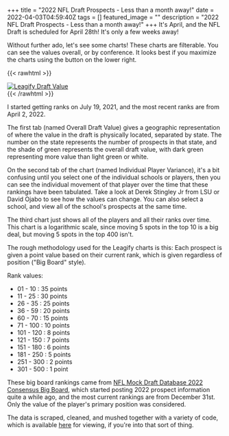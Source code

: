 +++
title =  "2022 NFL Draft Prospects - Less than a month away!"
date = 2022-04-03T04:59:40Z
tags = []
featured_image = ""
description = "2022 NFL Draft Prospects - Less than a month away!"
+++
It's April, and the NFL Draft is scheduled for April 28th!  It's only a few weeks away!

<!--more-->

Without further ado, let's see some charts!
These charts are filterable. You can see the values overall, or by conference. It looks best if you maximize the charts using the button on the lower right.

{{< rawhtml >}}
<div class='tableauPlaceholder' id='viz1648962764007' style='position: relative'><noscript><a href='#'><img alt='Leagify Draft Value ' src='https:&#47;&#47;public.tableau.com&#47;static&#47;images&#47;20&#47;2022-LeagifyDraftValueStory-2022-04-02&#47;LeagifyDraftValue&#47;1_rss.png' style='border: none' /></a></noscript><object class='tableauViz'  style='display:none;'><param name='host_url' value='https%3A%2F%2Fpublic.tableau.com%2F' /> <param name='embed_code_version' value='3' /> <param name='site_root' value='' /><param name='name' value='2022-LeagifyDraftValueStory-2022-04-02&#47;LeagifyDraftValue' /><param name='tabs' value='no' /><param name='toolbar' value='yes' /><param name='static_image' value='https:&#47;&#47;public.tableau.com&#47;static&#47;images&#47;20&#47;2022-LeagifyDraftValueStory-2022-04-02&#47;LeagifyDraftValue&#47;1.png' /> <param name='animate_transition' value='yes' /><param name='display_static_image' value='yes' /><param name='display_spinner' value='yes' /><param name='display_overlay' value='yes' /><param name='display_count' value='yes' /><param name='language' value='en-US' /></object></div>                <script type='text/javascript'>                    var divElement = document.getElementById('viz1648962764007');                    var vizElement = divElement.getElementsByTagName('object')[0];                    vizElement.style.width='100%';vizElement.style.height=(divElement.offsetWidth*0.75)+'px';                    var scriptElement = document.createElement('script');                    scriptElement.src = 'https://public.tableau.com/javascripts/api/viz_v1.js';                    vizElement.parentNode.insertBefore(scriptElement, vizElement);                </script>
{{< /rawhtml >}}

I started getting ranks on July 19, 2021, and the most recent ranks are from April 2, 2022. 

The first tab (named Overall Draft Value) gives a geographic representation of where the value in the draft is physically located, separated by state.  The number on the state represents the number of prospects in that state, and the shade of green represents the overall draft value, with dark green representing more value than light green or white.

On the second tab of the chart (named Individual Player Variance), it's a bit confusing until you select one of the individual schools or players, then you can see the individual movement of that player over the time that these rankings have been tabulated. Take a look at Derek Stingley Jr from LSU or David Ojabo to see how the values can change. You can also select a school, and view all of the school's prospects at the same time.

The third chart just shows all of the players and all their ranks over time. This chart is a logarithmic scale, since moving 5 spots in the top 10 is a big deal, but moving 5 spots in the top 400 isn't.

The rough methodology used for the Leagify charts is this: Each prospect is given a point value based on their current rank, which is given regardless of position ("Big Board" style).

Rank values:

* 01 - 10   : 35 points
* 11 - 25   : 30 points
* 26 - 35   : 25 points
* 36 - 59   : 20 points
* 60 - 70   : 15 points
* 71 - 100  : 10 points
* 101 - 120 : 8 points
* 121 - 150 : 7 points
* 151 - 180 : 6 points
* 181 - 250 : 5 points
* 251 - 300 : 2 points
* 301 - 500 : 1 point

These big board rankings came from [NFL Mock Draft Database 2022 Consensus Big Board](https://www.nflmockdraftdatabase.com/big-boards/2022/consensus-big-board-2022), which started posting 2022 prospect information quite a while ago, and the most current rankings are from December 31st. Only the value of the player's primary position was considered.

The data is scraped, cleaned, and mushed together with a variety of code, which is available [here](https://github.com/Leagify/prospect-scraper-mddb-2022) for viewing, if you're into that sort of thing.
